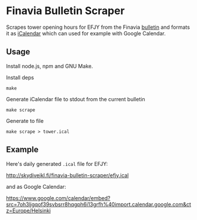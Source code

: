
# Finavia Bulletin Scraper

Scrapes tower opening hours for EFJY from the Finavia [bulletin][b] and formats
it as [iCalendar][ical] which can used for example with Google Calendar.

[b]: https://ais.fi/ais/bulletins/envfra.htm
[ical]: http://en.wikipedia.org/wiki/ICalendar

## Usage

Install node.js, npm and GNU Make.

Install deps

    make

Generate iCalendar file to stdout from the current bulletin

    make scrape

Generate to file

    make scrape > tower.ical

## Example

Here's daily generated `.ical` file for EFJY:

http://skydivejkl.fi/finavia-bulletin-scraper/efjy.ical

and as Google Calendar:

https://www.google.com/calendar/embed?src=7oh3ljgqof39svbsrr8hqgph6i13grfh%40import.calendar.google.com&ctz=Europe/Helsinki 
